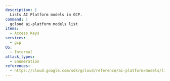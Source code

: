 ```yaml
---
description: |
  Lists AI Platform models in GCP.
command: |
  gcloud ai-platform models list
items:
  - Access Keys
services:
  - gcp
OS:
  - Internal
attack_types:
  - Enumeration
references:
  - https://cloud.google.com/sdk/gcloud/reference/ai-platform/models/list
---
```

